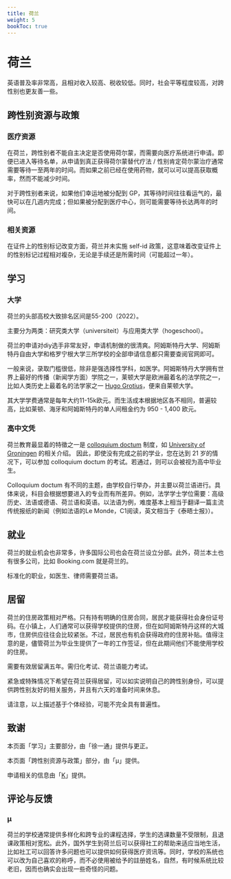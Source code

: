 ```yaml
---
title: 荷兰
weight: 5
bookToc: true
---
```


# 荷兰

英语普及率非常高，且相对收入较高、税收较低。同时，社会平等程度较高，对跨性别也更友善一些。

## 跨性别资源与政策

### 医疗资源

在荷兰，跨性别者不能自主决定是否使用荷尔蒙，而需要向医疗系统进行申请。即便已进入等待名单，从申请到真正获得荷尔蒙替代疗法 / 性别肯定荷尔蒙治疗通常需要等待一至两年的时间。而如果之前已经在使用药物，就可以可以提高获取概率，然而不能减少时间。

对于跨性别者来说，如果他们幸运地被分配到 GP，其等待时间往往看运气的，最快可以在几週内完成；但如果被分配到医疗中心，则可能需要等待长达两年的时间。

### 相关资源

在证件上的性别标记改变方面，荷兰并未实施 self-id 政策，这意味着改变证件上的性别标记过程相对複杂，无论是手续还是所需时间（可能超过一年）。


## 学习

### 大学

荷兰的头部高校大致排名区间是55-200（2022）。

主要分为两类：研究类大学（universiteit）与应用类大学（hogeschool）。

荷兰的申请对diy选手非常友好，申请机制做的很清爽。阿姆斯特丹大学、阿姆斯特丹自由大学和格罗宁根大学三所学校的全部申请信息都只需要查阅官网即可。

一般来说，录取门槛很低，除非是强选择性学科，如医学。阿姆斯特丹大学拥有世界上最好的传播（新闻学方面）学院之一，莱顿大学是欧洲最着名的法学院之一，比如人类历史上最着名的法学家之一 [Hugo Grotius](https://en.wikipedia.org/wiki/Hugo_Grotius)，便来自莱顿大学。

其大学学费通常是每年大约11-15k欧元。而生活成本根据地区各不相同，普遍较高，比如莱顿、海牙和阿姆斯特丹的单人间租金约为 950 - 1,400 欧元。

### 高中文凭

荷兰教育最显着的特徵之一是 [colloquium doctum](https://nl.wikipedia.org/wiki/Colloquium_doctum) 制度，如 [University of Groningen](https://www.rug.nl/fse/beta-studie/praktisch/toelating-inschrijving/colloquiumdoctum) 的相关介绍。 因此，即使没有完成之前的学业，您在达到 21 岁的情况下，可以参加 colloquium doctum 的考试。若通过，则可以会被视为高中毕业生。

Colloquium doctum 有不同的主题，由学校自行举办，并主要以荷兰语进行。具体来说，科目会根据想要进入的专业而有所差异。例如，法学学士学位需要：高级历史、法语或德语、荷兰语和英语。以法语为例，难度基本上相当于翻译一篇主流传统报纸的新闻（例如法语的Le Monde，C1阅读，英文相当于《泰晤士报》）。


## 就业

荷兰的就业机会也非常多，许多国际公司也会在荷兰设立分部。此外，荷兰本土也有很多公司，比如 Booking.com 就是荷兰的。

标准化的职业，如医生、律师需要荷兰语。

## 居留

荷兰的住房政策相对严格。只有持有明确的住房合同，居民才能获得社会身份证号码。在小镇上，人们通常可以获得学校提供的住房，但在如阿姆斯特丹这样的大城市，住房供应往往会比较紧张。不过，居民也有机会获得政府的住房补贴。值得注意的是，儘管荷兰为毕业生提供了一年的工作签证，但在此期间他们不能使用学校的住房。

需要有效居留满五年。需归化考试、荷兰语能力考试。

紧急或特殊情况下希望在荷兰获得居留，可以如实说明自己的跨性别身份，可以提供跨性别友好的相关服务，并且有六天的准备时间来休息。


请注意，以上描述基于个体经验，可能不完全具有普遍性。


## 致谢

本页面「学习」主要部分，由「徐一通」提供与更正。

本页面「跨性别资源与政策」部分，由「μ」提供。

申请相关的信息由「[K](mailto:ozpin0928@163.com)」提供。

## 评论与反馈


### μ

荷兰的学校通常提供多样化和跨专业的课程选择，学生的选课数量不受限制，且退课政策相对宽松。此外，国外学生到荷兰后可以获得社工的帮助来适应当地生活，比如社工可以回答许多问题也可以提供如何获得医疗资讯等。同时，学校的系统也可以改为自己喜欢的称呼，而不必使用被给予的註册姓名，自然，有时候系统比较老旧，因而也确实会出现一些奇怪的问题。